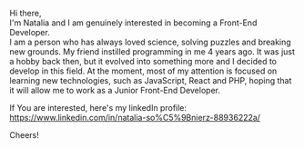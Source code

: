Hi there, <br>
I'm Natalia and I am genuinely interested in becoming a Front-End Developer.<br> 
I am a person who has always loved science, solving puzzles and breaking new grounds. My friend instilled programming in me 4 years ago. It was just a hobby back then, but it evolved into something more and I decided to develop in this field. At the moment, most of my attention is focused on learning new technologies, such as JavaScript, React and PHP, hoping that it will allow me to work as a Junior Front-End Developer. 

If You are interested, here's my linkedIn profile:
https://www.linkedin.com/in/natalia-so%C5%9Bnierz-88936222a/

Cheers!


<!--
**sosnierz/sosnierz** is a ✨ _special_ ✨ repository because its `README.md` (this file) appears on your GitHub profile.
